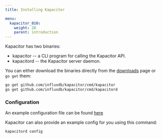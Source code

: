 ```yaml
---
title: Installing Kapacitor

menu:
  kapacitor_010:
    weight: 20
    parent: introduction
---
```


Kapacitor has two binaries:

* kapacitor -- a CLI program for calling the Kapacitor API.
* kapacitord -- the Kapacitor server daemon.

You can either download the binaries directly from the [downloads](https://influxdata.com/downloads/#kapacitor) page or `go get` them:

```sh
go get github.com/influxdb/kapacitor/cmd/kapacitor
go get github.com/influxdb/kapacitor/cmd/kapacitord
```

### Configuration

An example configuration file can be found [here](https://github.com/influxdb/kapacitor/blob/master/etc/kapacitor/kapacitor.conf)

Kapacitor can also provide an example config for you using this command:

```sh
kapacitord config
```

